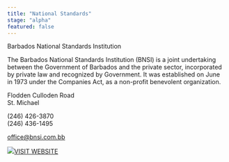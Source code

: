 ```yaml
---
title: "National Standards"
stage: "alpha"
featured: false
---
```


Barbados National Standards Institution

The Barbados National Standards Institution (BNSI) is a joint undertaking between the Government of Barbados and the private sector, incorporated by private law and recognized by Government. It was established on June in 1973 under the Companies Act, as a non-profit benevolent organization.

Flodden Culloden Road  
St. Michael  
  
(246) 426-3870  
(246) 436-1495

office@bnsi.com.bb

[![](https://www.gov.bb/fileadmin/template/images/i-visit-white.png)](http://www.bnsi.bb/)[VISIT WEBSITE](https://commerce.gov.bb/barbados-national-standards-institution-bnsi/)